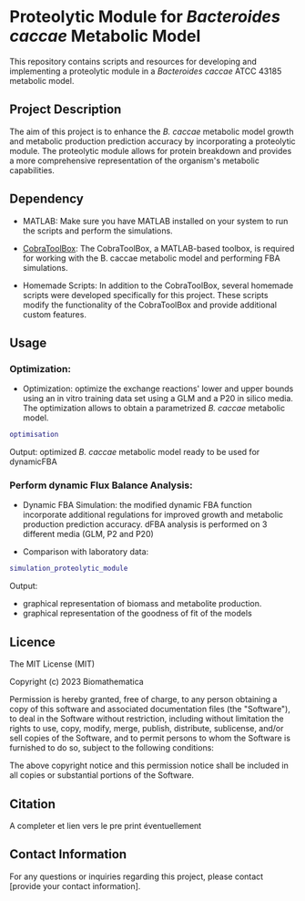 # Proteolytic Module for _Bacteroides caccae_ Metabolic Model

This repository contains scripts and resources for developing and implementing a proteolytic module in a _Bacteroides caccae_ ATCC 43185 metabolic model.

## Project Description

The aim of this project is to enhance the _B. caccae_ metabolic model growth and metabolic production prediction accuracy by incorporating a proteolytic module. The proteolytic module allows for protein breakdown and provides a more comprehensive representation of the organism's metabolic capabilities.

## Dependency

- MATLAB: Make sure you have MATLAB installed on your system to run the scripts and perform the simulations.

- [CobraToolBox](https://github.com/opencobra/cobratoolbox.git): The CobraToolBox, a MATLAB-based toolbox, is required for working with the B. caccae metabolic model and performing FBA simulations.

- Homemade Scripts: In addition to the CobraToolBox, several homemade scripts were developed specifically for this project. These scripts modify the functionality of the CobraToolBox and provide additional custom features.

## Usage 

### Optimization: 

- Optimization: optimize the exchange reactions' lower and upper bounds using an in vitro training data set using a GLM and a P20 in silico media. The optimization allows to obtain a parametrized _B. caccae_ metabolic model.

```matlab
optimisation
```

Output: optimized _B. caccae_ metabolic model ready to be used for dynamicFBA 

### Perform dynamic Flux Balance Analysis: 

- Dynamic FBA Simulation: the modified dynamic FBA function incorporate additional regulations for improved growth and metabolic production prediction accuracy. dFBA analysis is performed on 3 different media (GLM, P2 and P20)

 - Comparison with laboratory data:

```matlab
simulation_proteolytic_module
```

Output: 
- graphical representation of biomass and metabolite production.
- graphical representation of the goodness of fit of the models

## Licence 
The MIT License (MIT)

Copyright (c) 2023 Biomathematica

Permission is hereby granted, free of charge, to any person obtaining a copy of this software and associated documentation files (the "Software"), to deal in the Software without restriction, including without limitation the rights to use, copy, modify, merge, publish, distribute, sublicense, and/or sell copies of the Software, and to permit persons to whom the Software is furnished to do so, subject to the following conditions:

The above copyright notice and this permission notice shall be included in all copies or substantial portions of the Software.

## Citation 

A completer et lien vers le pre print éventuellement 

## Contact Information

For any questions or inquiries regarding this project, please contact [provide your contact information].
